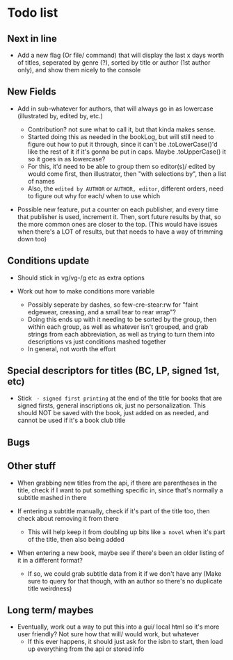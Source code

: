 # Todo list

## Next in line

- Add a new flag (Or file/ command) that will display the last x days worth of titles, seperated by genre (?), sorted by title or author (1st author only), and show them nicely to the console


## New Fields

- Add in sub-whatever for authors, that will always go in as lowercase (illustrated by, edited by, etc.)
    * Contribution? not sure what to call it, but that kinda makes sense.
    * Started doing this as needed in the bookLog, but will still need to figure out how to put it through, since it can't be
      .toLowerCase()'d like the rest of it if it's gonna be put in caps. Maybe .toUpperCase() it so it goes in as lowercase?
    * For this, it'd need to be able to group them so editor(s)/ edited by would come first, then illustrator, then "with selections by", then a list of names
    * Also, the `edited by AUTHOR` or `AUTHOR, editor`, different orders, need to figure out why for each/ when to use which

- Possible new feature, put a counter on each publisher, and every time that publisher is used, increment it.
    Then, sort future results by that, so the more common ones are closer to the top. (This would have issues
    when there's a LOT of results, but that needs to have a way of trimming down too)


## Conditions update

- Should stick in vg/vg-/g etc as extra options

- Work out how to make conditions more variable
    * Possibly seperate by dashes, so few-cre-stear:rw for "faint edgewear, creasing, and a small tear to rear wrap"?
    * Doing this ends up with it needing to be sorted by the group, then within each group, as well as whatever isn't
      grouped, and grab strings from each abbreviation, as well as trying to turn them into descriptions vs just conditions
      mashed together
    * In general, not worth the effort


## Special descriptors for titles (BC, LP, signed 1st, etc)

- Stick ` - signed first printing` at the end of the title for books that are signed
  firsts, general inscriptions ok, just no personalization. This should NOT be saved
  with the book, just added on as needed, and cannot be used if it's a book club title


## Bugs


## Other stuff

- When grabbing new titles from the api, if there are parentheses in the title, check if I want to put
  something specific in, since that's normally a subtitle mashed in there

- If entering a subtitle manually, check if it's part of the title too, then check about removing it from there
    * This will help keep it from doubling up bits like `a novel` when it's part of the title, then also being added

- When entering a new book, maybe see if there's been an older listing of it in a different format?
    * If so, we could grab subtitle data from it if we don't have any (Make sure to query for that though, with an author so there's no duplicate title weirdness)


## Long term/ maybes

- Eventually, work out a way to put this into a gui/ local html so it's more user friendly?
  Not sure how that will/ would work, but whatever
    * If this ever happens, it should just ask for the isbn to start, then load up everything from the api or stored info
